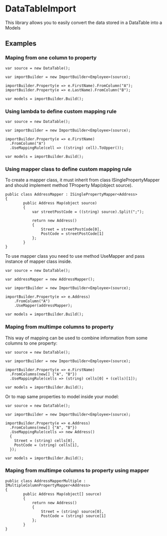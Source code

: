 # DataTableImport
This library allows you to easily convert the data stored in a DataTable into a Models

## Examples

### Maping from one column to property

```
var source = new DataTable();
        
var importBuilder = new ImportBuilder<Employee>(source);

importBuilder.Property(e => e.FirstName).FromColumn("A");
importBuilder.Property(e => e.LastName).FromColumn("B");

var models = importBuilder.Build();
```

### Using lambda to define custom mapping rule

```
var source = new DataTable();
        
var importBuilder = new ImportBuilder<Employee>(source);

importBuilder.Property(e => e.FirstName)
  .FromColumn("A")
  .UseMappingRule(cell => ((string) cell).ToUpper());

var models = importBuilder.Build();
```

### Using mapper class to define custom mapping rule

To create a mapper class, it must inherit from class ISinglePropertyMapper<TProperty> and should implement method TProperty Map(object source).
```
public class AddressMapper : ISinglePropertyMapper<Address>
{
        public Address Map(object source)
        {
            var streetPostCode = ((string) source).Split(";");

            return new Address()
            {
                Street = streetPostCode[0],
                PostCode = streetPostCode[1]
            };
        }
}
```
To use mapper class you need to use method UseMapper and pass instance of mapper class inside.
```
var source = new DataTable();

var addressMapper = new AddressMapper();

var importBuilder = new ImportBuilder<Employee>(source);

importBuilder.Property(e => e.Address)
    .FromColumn("A")
    .UseMapper(addressMapper);

var models = importBuilder.Build();
```

### Maping from multimpe columns to property

This way of mapping can be used to combine information from some columns to one property:
```
var source = new DataTable();
        
var importBuilder = new ImportBuilder<Employee>(source);

importBuilder.Property(e => e.FirstName)
  .FromColumns(new[] {"A", "B"})
  .UseMappingRule(cells => (string) cells[0] + (cells)[1]);
  
var models = importBuilder.Build();
``` 
Or to map same properties to model inside your model:

```
var source = new DataTable();
        
var importBuilder = new ImportBuilder<Employee>(source);

importBuilder.Property(e => e.Address)
  .FromColumns(new[] {"A", "B"})
  .UseMappingRule(cells => new Address()
  {
    Street = (string) cells[0],
    PostCode = (string) cells[1],
  });

var models = importBuilder.Build();      
```
### Maping from multimpe columns to property using mapper

```
public class AddressMapperMultiple : IMultipleColumnPropertyMapper<Address>
{
        public Address Map(object[] source)
        {
            return new Address()
            {
                Street = (string) source[0],
                PostCode = (string) source[1]
            };
        }
}
```
